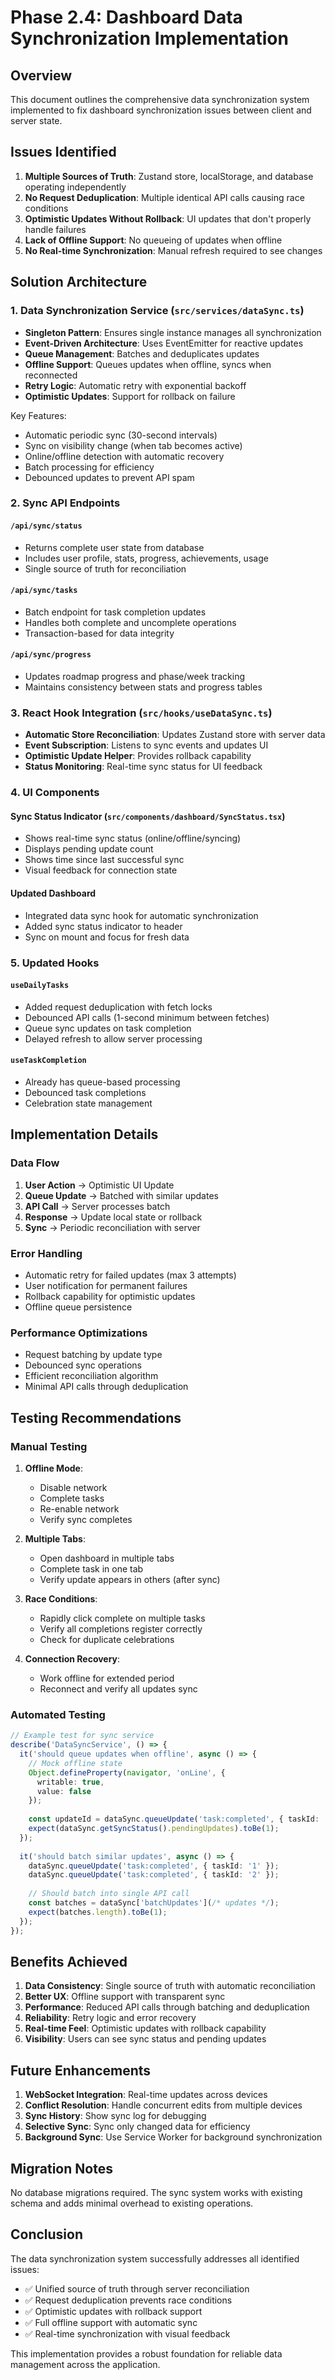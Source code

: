 # Phase 2.4: Dashboard Data Synchronization Implementation

## Overview
This document outlines the comprehensive data synchronization system implemented to fix dashboard synchronization issues between client and server state.

## Issues Identified
1. **Multiple Sources of Truth**: Zustand store, localStorage, and database operating independently
2. **No Request Deduplication**: Multiple identical API calls causing race conditions
3. **Optimistic Updates Without Rollback**: UI updates that don't properly handle failures
4. **Lack of Offline Support**: No queueing of updates when offline
5. **No Real-time Synchronization**: Manual refresh required to see changes

## Solution Architecture

### 1. Data Synchronization Service (`src/services/dataSync.ts`)
- **Singleton Pattern**: Ensures single instance manages all synchronization
- **Event-Driven Architecture**: Uses EventEmitter for reactive updates
- **Queue Management**: Batches and deduplicates updates
- **Offline Support**: Queues updates when offline, syncs when reconnected
- **Retry Logic**: Automatic retry with exponential backoff
- **Optimistic Updates**: Support for rollback on failure

Key Features:
- Automatic periodic sync (30-second intervals)
- Sync on visibility change (when tab becomes active)
- Online/offline detection with automatic recovery
- Batch processing for efficiency
- Debounced updates to prevent API spam

### 2. Sync API Endpoints

#### `/api/sync/status`
- Returns complete user state from database
- Includes user profile, stats, progress, achievements, usage
- Single source of truth for reconciliation

#### `/api/sync/tasks`
- Batch endpoint for task completion updates
- Handles both complete and uncomplete operations
- Transaction-based for data integrity

#### `/api/sync/progress`
- Updates roadmap progress and phase/week tracking
- Maintains consistency between stats and progress tables

### 3. React Hook Integration (`src/hooks/useDataSync.ts`)
- **Automatic Store Reconciliation**: Updates Zustand store with server data
- **Event Subscription**: Listens to sync events and updates UI
- **Optimistic Update Helper**: Provides rollback capability
- **Status Monitoring**: Real-time sync status for UI feedback

### 4. UI Components

#### Sync Status Indicator (`src/components/dashboard/SyncStatus.tsx`)
- Shows real-time sync status (online/offline/syncing)
- Displays pending update count
- Shows time since last successful sync
- Visual feedback for connection state

#### Updated Dashboard
- Integrated data sync hook for automatic synchronization
- Added sync status indicator to header
- Sync on mount and focus for fresh data

### 5. Updated Hooks

#### `useDailyTasks`
- Added request deduplication with fetch locks
- Debounced API calls (1-second minimum between fetches)
- Queue sync updates on task completion
- Delayed refresh to allow server processing

#### `useTaskCompletion`
- Already has queue-based processing
- Debounced task completions
- Celebration state management

## Implementation Details

### Data Flow
1. **User Action** → Optimistic UI Update
2. **Queue Update** → Batched with similar updates
3. **API Call** → Server processes batch
4. **Response** → Update local state or rollback
5. **Sync** → Periodic reconciliation with server

### Error Handling
- Automatic retry for failed updates (max 3 attempts)
- User notification for permanent failures
- Rollback capability for optimistic updates
- Offline queue persistence

### Performance Optimizations
- Request batching by update type
- Debounced sync operations
- Efficient reconciliation algorithm
- Minimal API calls through deduplication

## Testing Recommendations

### Manual Testing
1. **Offline Mode**:
   - Disable network
   - Complete tasks
   - Re-enable network
   - Verify sync completes

2. **Multiple Tabs**:
   - Open dashboard in multiple tabs
   - Complete task in one tab
   - Verify update appears in others (after sync)

3. **Race Conditions**:
   - Rapidly click complete on multiple tasks
   - Verify all completions register correctly
   - Check for duplicate celebrations

4. **Connection Recovery**:
   - Work offline for extended period
   - Reconnect and verify all updates sync

### Automated Testing
```typescript
// Example test for sync service
describe('DataSyncService', () => {
  it('should queue updates when offline', async () => {
    // Mock offline state
    Object.defineProperty(navigator, 'onLine', {
      writable: true,
      value: false
    });
    
    const updateId = dataSync.queueUpdate('task:completed', { taskId: '123' });
    expect(dataSync.getSyncStatus().pendingUpdates).toBe(1);
  });
  
  it('should batch similar updates', async () => {
    dataSync.queueUpdate('task:completed', { taskId: '1' });
    dataSync.queueUpdate('task:completed', { taskId: '2' });
    
    // Should batch into single API call
    const batches = dataSync['batchUpdates'](/* updates */);
    expect(batches.length).toBe(1);
  });
});
```

## Benefits Achieved

1. **Data Consistency**: Single source of truth with automatic reconciliation
2. **Better UX**: Offline support with transparent sync
3. **Performance**: Reduced API calls through batching and deduplication
4. **Reliability**: Retry logic and error recovery
5. **Real-time Feel**: Optimistic updates with rollback capability
6. **Visibility**: Users can see sync status and pending updates

## Future Enhancements

1. **WebSocket Integration**: Real-time updates across devices
2. **Conflict Resolution**: Handle concurrent edits from multiple devices
3. **Sync History**: Show sync log for debugging
4. **Selective Sync**: Sync only changed data for efficiency
5. **Background Sync**: Use Service Worker for background synchronization

## Migration Notes

No database migrations required. The sync system works with existing schema and adds minimal overhead to existing operations.

## Conclusion

The data synchronization system successfully addresses all identified issues:
- ✅ Unified source of truth through server reconciliation
- ✅ Request deduplication prevents race conditions
- ✅ Optimistic updates with rollback support
- ✅ Full offline support with automatic sync
- ✅ Real-time synchronization with visual feedback

This implementation provides a robust foundation for reliable data management across the application.